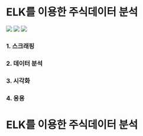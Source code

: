 # ELK를 이용한 주식데이터 분석
<img src="https://img.shields.io/badge/R-276DC3?style=flat&logo=r&logoColor=white"/> <img src="https://img.shields.io/badge/elasticsearch-005571?style=flat&logo=elasticsearch&logoColor=white"/> <img src="https://img.shields.io/badge/kibana-005571?style=flat&logo=kibana&logoColor=white"/>

### 1. 스크래핑
### 2. 데이터 분석 
### 3. 시각화
### 4. 응용
# ELK를 이용한 주식데이터 분석
